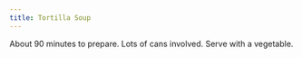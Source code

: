 ```yaml
---
title: Tortilla Soup
---
```

About 90 minutes to prepare. Lots of cans involved.
Serve with a vegetable.
